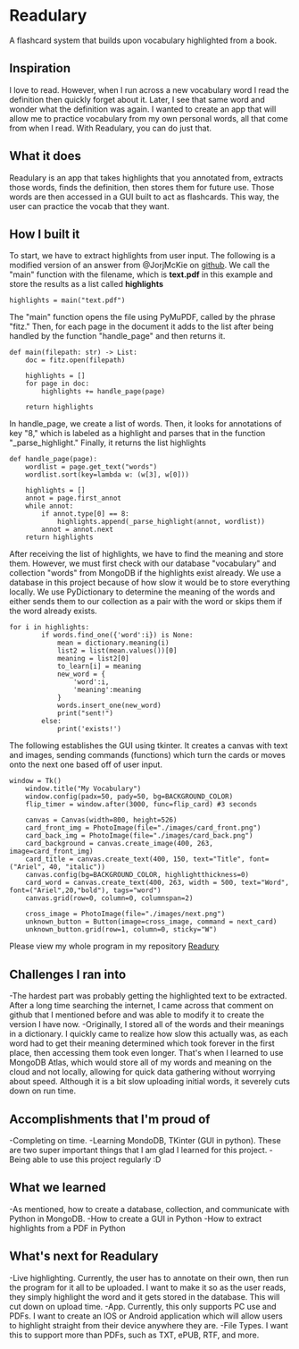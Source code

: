 # Readulary
A flashcard system that builds upon vocabulary highlighted from a book.

## Inspiration
I love to read. However, when I run across a new vocabulary word I read the definition then quickly forget about it. Later, I see that same word and wonder what the definition was again. I wanted to create an app that will allow me to practice vocabulary from my own personal words, all that come from when I read. With Readulary, you can do just that.

## What it does
Readulary is an app that takes highlights that you annotated from, extracts those words, finds the definition, then stores them for future use. Those words are then accessed in a GUI built to act as flashcards. This way, the user can practice the vocab that they want.

## How I built it
To start, we have to extract highlights from user input. The following is a modified version of an answer from @JorjMcKie on [github](https://github.com/pymupdf/PyMuPDF/issues/318#issuecomment-657102559). 
We call the "main" function with the filename, which is **text.pdf** in this example and store the results as a list called **highlights**
```
highlights = main("text.pdf")
```
The "main" function opens the file using PyMuPDF, called by the phrase "fitz." Then, for each page in the document it adds to the list after being handled by the function "handle_page" and then returns it.
```
def main(filepath: str) -> List:
    doc = fitz.open(filepath)

    highlights = []
    for page in doc:
        highlights += handle_page(page)

    return highlights
```
In handle_page, we create a list of words. Then, it looks for annotations of key "8," which is labeled as a highlight and parses that in the function "_parse_highlight." Finally, it returns the list highlights
```
def handle_page(page):
    wordlist = page.get_text("words") 
    wordlist.sort(key=lambda w: (w[3], w[0]))  

    highlights = []
    annot = page.first_annot
    while annot:
        if annot.type[0] == 8:
            highlights.append(_parse_highlight(annot, wordlist))
        annot = annot.next
    return highlights
```
After receiving the list of highlights, we have to find the meaning and store them. However, we must first check with our database "vocabulary" and collection "words" from MongoDB if the highlights exist already. We use a database in this project because of how slow it would be to store everything locally. We use PyDictionary to determine the meaning of the words and either sends them to our collection as a pair with the word or skips them if the word already exists.
```
for i in highlights:
        if words.find_one({'word':i}) is None:
            mean = dictionary.meaning(i)
            list2 = list(mean.values())[0]
            meaning = list2[0]
            to_learn[i] = meaning
            new_word = {
                'word':i,
                'meaning':meaning
            }
            words.insert_one(new_word)
            print("sent!")
        else:
            print('exists!')
```
The following establishes the GUI using tkinter. It creates a canvas with text and images, sending commands (functions) which turn the cards or moves onto the next one based off of user input. 
```
window = Tk()
    window.title("My Vocabulary")
    window.config(padx=50, pady=50, bg=BACKGROUND_COLOR)
    flip_timer = window.after(3000, func=flip_card) #3 seconds

    canvas = Canvas(width=800, height=526)
    card_front_img = PhotoImage(file="./images/card_front.png")
    card_back_img = PhotoImage(file="./images/card_back.png")
    card_background = canvas.create_image(400, 263, image=card_front_img)
    card_title = canvas.create_text(400, 150, text="Title", font=("Ariel", 40, "italic"))
    canvas.config(bg=BACKGROUND_COLOR, highlightthickness=0)
    card_word = canvas.create_text(400, 263, width = 500, text="Word", font=("Ariel",20,"bold"), tags="word")
    canvas.grid(row=0, column=0, columnspan=2)

    cross_image = PhotoImage(file="./images/next.png")
    unknown_button = Button(image=cross_image, command = next_card)
    unknown_button.grid(row=1, column=0, sticky="W")
```
Please view my whole program in my repository [Readury](https://github.com/TheAnton205/Readulary)

## Challenges I ran into
-The hardest part was probably getting the highlighted text to be extracted. After a long time searching the internet, I came across that comment on github that I mentioned before and was able to modify it to create the version I have now.
-Originally, I stored all of the words and their meanings in a dictionary. I quickly came to realize how slow this actually was, as each word had to get their meaning determined which took forever in the first place, then accessing them took even longer. That's when I learned to use MongoDB Atlas, which would store all of my words and meaning on the cloud and not locally, allowing for quick data gathering without worrying about speed. Although it is a bit slow uploading initial words, it severely cuts down on run time.

## Accomplishments that I'm proud of
-Completing on time.
-Learning MondoDB, TKinter (GUI in python). These are two super important things that I am glad I learned for this project.
-Being able to use this project regularly :D

## What we learned
-As mentioned, how to create a database, collection, and communicate with Python in MongoDB.
-How to create a GUI in Python
-How to extract highlights from a PDF in Python

## What's next for Readulary
-Live highlighting. Currently, the user has to annotate on their own, then run the program for it all to be uploaded. I want to make it so as the user reads, they simply highlight the word and it gets stored in the database. This will cut down on upload time.
-App. Currently, this only supports PC use and PDFs. I want to create an IOS or Android application which will allow users to highlight straight from their device anywhere they are.
-File Types. I want this to support more than PDFs, such as TXT, ePUB, RTF, and more.
